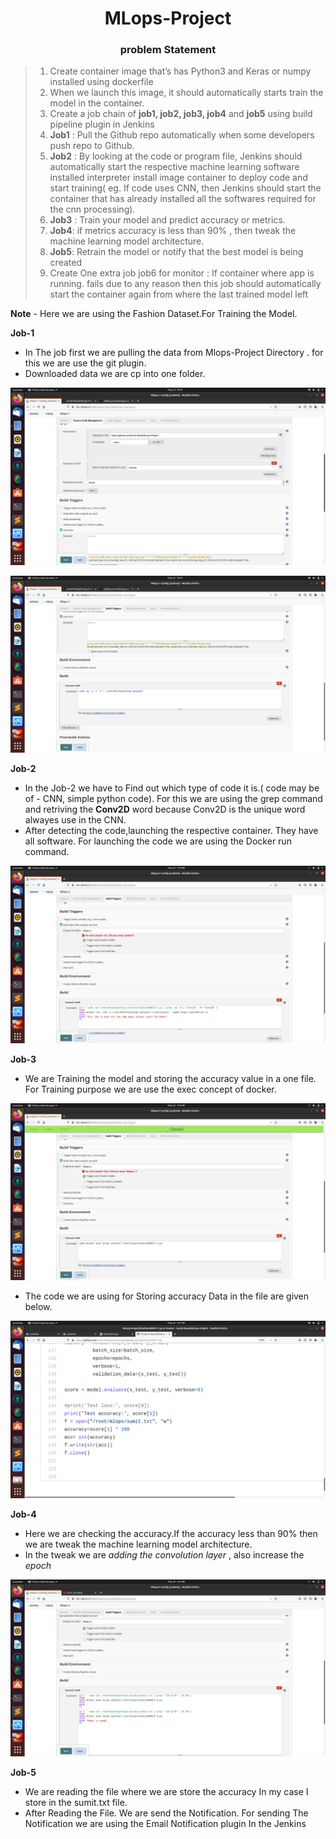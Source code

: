 <div align="center"> <h1> MLops-Project </h1> </div>

<div align="center"> <h3> problem Statement </h3> </div>

> 1. Create container image that’s has Python3 and Keras or numpy  installed  using dockerfile 
> 2. When we launch this image, it should automatically starts train the model in the container.
> 3. Create a job chain of **job1, job2, job3, job4** and **job5** using build pipeline plugin in Jenkins 
> 4.  **Job1** : Pull  the Github repo automatically when some developers push repo to Github.
> 5.  **Job2** : By looking at the code or program file, Jenkins should automatically start the respective machine learning        software installed interpreter install image container to deploy code  and start training( eg. If code uses CNN, then Jenkins      should start the container that has already installed all the softwares required for the cnn processing).
> 6. **Job3** : Train your model and predict accuracy or metrics.
> 7. **Job4**: if metrics accuracy is less than 90%  , then tweak the machine learning model architecture.
> 8. **Job5**: Retrain the model or notify that the best model is being created
> 9. Create One extra job job6 for monitor : If container where app is running. fails due to any reason then this job should 
> automatically start the container again from where the last trained model left

**Note** - Here we are using the Fashion Dataset.For Training the Model.

**Job-1**
* In The job first we are pulling the data from Mlops-Project Directory . for this we are use the git plugin.
* Downloaded data we are cp into one folder.

![job1](https://github.com/Sumit-Rasal/MLops-Project/blob/master/screenshot/Screenshot%20from%202020-05-25%2018-55-34.png)

![job-1](https://github.com/Sumit-Rasal/MLops-Project/blob/master/screenshot/Screenshot%20from%202020-05-25%2018-55-38.png)

**Job-2**
* In the Job-2 we have to Find out which type of code it is.( code may be of - CNN, simple python code). For this we are using the grep command and retriving the **Conv2D** word because Conv2D is the unique word alwayes use in the CNN.
* After detecting the code,launching the respective container. They have all software. For launching the code we are using the Docker run command.

![job2](https://github.com/Sumit-Rasal/MLops-Project/blob/master/screenshot/Screenshot%20from%202020-05-26%2014-39-06.png)

**Job-3**
* We are Training the model and storing the accuracy value in a one file. For Training purpose we are use the exec concept of docker.

![job2](https://github.com/Sumit-Rasal/MLops-Project/blob/master/screenshot/Screenshot%20from%202020-05-26%2014-40-00.png)

* The code we are using for Storing accuracy Data in the file are given below.

![job2](https://github.com/Sumit-Rasal/MLops-Project/blob/master/screenshot/Screenshot%20from%202020-05-26%2016-57-36.png)


**Job-4**
* Here we are checking the accuracy.If the accuracy less than 90% then we are tweak the machine learning model architecture.
* In the tweak we are  _adding the convolution layer_ , also increase the _epoch_

![job2](https://github.com/Sumit-Rasal/MLops-Project/blob/master/screenshot/Screenshot%20from%202020-05-26%2014-44-51.png)

**Job-5**
* We are reading the file where we are store the accuracy In my case I store in the sumit.txt file.
* After Reading the File. We are send the Notification. For sending The Notification we are using the Email Notification  plugin In the Jenkins










